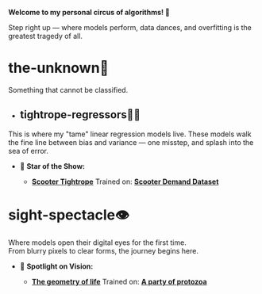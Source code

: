 **Welcome to my personal circus of algorithms! 🎪**

Step right up — where models perform, data dances, and overfitting is the greatest tragedy of all.

#  the-unknown🌌
Something that cannot be classified.

* ## tightrope-regressors🤹‍♂️
This is where my "tame" linear regression models live. These models walk the fine line between bias and variance — one misstep, and splash into the sea of error.


* 🌟 **Star of the Show:**
 
  - **[Scooter Tightrope](model-zoo/the-unknown🌌/tightrope-regressors🤹‍♂️/scooter_rental.ipynb)**
Trained on: **[Scooter Demand Dataset](data-den🕳️/day.csv)**  


# sight-spectacle👁️
Where models open their digital eyes for the first time.  
From blurry pixels to clear forms, the journey begins here.


* 🔭 **Spotlight on Vision:**
  
  - **[The geometry of life](model-zoo/sight-spectacle👁️/the_first_microbe.ipynb)**
Trained on: **[A party of protozoa](model-zoo/simplest-beasts🦠/IM0.jpg)**
    







